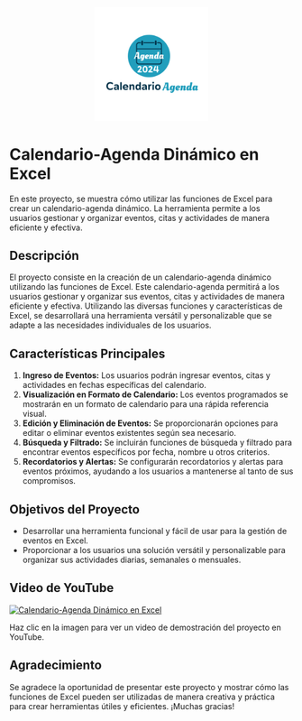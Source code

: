 <p align="center">
   <a href="https://onedrive.live.com/edit?id=6CCC2D91E80A0EBD!s56df2e0325bf47bca08e7834c905cf59&resid=6CCC2D91E80A0EBD!s56df2e0325bf47bca08e7834c905cf59&cid=6ccc2d91e80a0ebd&ithint=file%2Cxlsx&nav=MTVfe0EyMTA5MDdGLTA5RTAtNEVBMi05NkM4LTU2MDk3QzhBOTQ5Rn0&redeem=aHR0cHM6Ly8xZHJ2Lm1zL3gvYy82Y2NjMmQ5MWU4MGEwZWJkL0VRTXUzMWFfSmJ4SG9JNTROTWtGejFrQmtGbWg3SnlYY3BRZTRxWWZLY0tKRmc_ZT04dWhBN2UmbmF2PU1UVmZlMEV5TVRBNU1EZEdMVEE1UlRBdE5FVkJNaTA1TmtNNExUVTJNRGszUXpoQk9UUTVSbjA&migratedtospo=true&wdo=2">
  <img src="/img/Agenda.png" alt="Descripción de la imagen" width="40%">
</a>
</p>


# Calendario-Agenda Dinámico en Excel

En este proyecto, se muestra cómo utilizar las funciones de Excel para crear un calendario-agenda dinámico. La herramienta permite a los usuarios gestionar y organizar eventos, citas y actividades de manera eficiente y efectiva. 

## Descripción

El proyecto consiste en la creación de un calendario-agenda dinámico utilizando las funciones de Excel. Este calendario-agenda permitirá a los usuarios gestionar y organizar sus eventos, citas y actividades de manera eficiente y efectiva. Utilizando las diversas funciones y características de Excel, se desarrollará una herramienta versátil y personalizable que se adapte a las necesidades individuales de los usuarios.

## Características Principales

1. **Ingreso de Eventos:** Los usuarios podrán ingresar eventos, citas y actividades en fechas específicas del calendario.
2. **Visualización en Formato de Calendario:** Los eventos programados se mostrarán en un formato de calendario para una rápida referencia visual.
3. **Edición y Eliminación de Eventos:** Se proporcionarán opciones para editar o eliminar eventos existentes según sea necesario.
4. **Búsqueda y Filtrado:** Se incluirán funciones de búsqueda y filtrado para encontrar eventos específicos por fecha, nombre u otros criterios.
5. **Recordatorios y Alertas:** Se configurarán recordatorios y alertas para eventos próximos, ayudando a los usuarios a mantenerse al tanto de sus compromisos.

## Objetivos del Proyecto

- Desarrollar una herramienta funcional y fácil de usar para la gestión de eventos en Excel.
- Proporcionar a los usuarios una solución versátil y personalizable para organizar sus actividades diarias, semanales o mensuales.

## Video de YouTube

[![Calendario-Agenda Dinámico en Excel](https://img.youtube.com/vi/QezYWdPjJ0A/0.jpg)](https://youtu.be/QezYWdPjJ0A)


Haz clic en la imagen para ver un video de demostración del proyecto en YouTube.

## Agradecimiento

Se agradece la oportunidad de presentar este proyecto y mostrar cómo las funciones de Excel pueden ser utilizadas de manera creativa y práctica para crear herramientas útiles y eficientes. ¡Muchas gracias!

